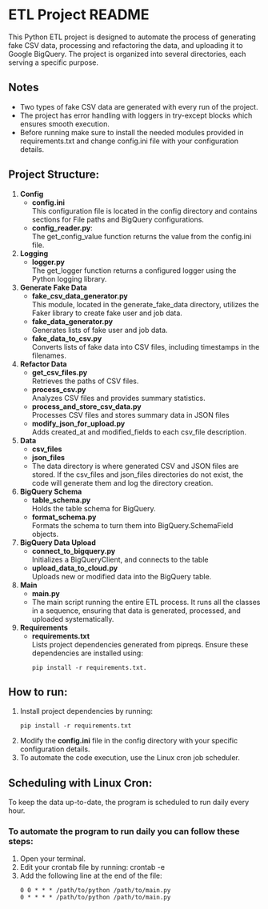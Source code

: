 # ETL Project README
This Python ETL project is designed to automate the process of generating fake CSV data, processing and refactoring the data, 
and uploading it to Google BigQuery. 
The project is organized into several directories, each serving a specific purpose.


## Notes
* Two types of fake CSV data are generated with every run of the project.
* The project has error handling with loggers in try-except blocks which ensures smooth execution.
* Before running make sure to install the needed modules provided in requirements.txt and change config.ini file with your configuration details.
  

## Project Structure:
1. **Config**
   * **config.ini** <br>
     This configuration file is located in the config directory and contains sections for File paths and BigQuery configurations.
   * **config_reader.py**: <br>
     The get_config_value function returns the value from the config.ini file.
2. **Logging**
   * **logger.py** <br>
     The get_logger function returns a configured logger using the Python logging library. 
3. **Generate Fake Data**
   * **fake_csv_data_generator.py** <br>
     This module, located in the generate_fake_data directory, utilizes the Faker library to create fake user and job data.
   * **fake_data_generator.py** <br>
     Generates lists of fake user and job data.
   * **fake_data_to_csv.py** <br>
     Converts lists of fake data into CSV files, including timestamps in the filenames.
4. **Refactor Data**
   * **get_csv_files.py** <br>
     Retrieves the paths of CSV files.
   * **process_csv.py** <br>
     Analyzes CSV files and provides summary statistics.
   * **process_and_store_csv_data.py** <br>
     Processes CSV files and stores summary data in JSON files
   * **modify_json_for_upload.py** <br>
     Adds created_at and modified_fields to each csv_file description.
5. **Data**
   * **csv_files**
   * **json_files**
   * The data directory is where generated CSV and JSON files are stored. If the csv_files and json_files directories do not exist, the code will generate them and log the directory creation.
6. **BigQuery Schema**
   * **table_schema.py** <br>
     Holds the table schema for BigQuery.
   * **format_schema.py** <br>
     Formats the schema to turn them into BigQuery.SchemaField objects.
7. **BigQuery Data Upload**
   * **connect_to_bigquery.py** <br>
     Initializes a BigQueryClient, and connects to the table
   * **upload_data_to_cloud.py** <br>
     Uploads new or modified data into the BigQuery table.
8. **Main**
   * **main.py** <br>
   * The main script running the entire ETL process. It runs all the classes in a sequence, ensuring that data is generated, processed, and uploaded systematically.
9. **Requirements**
    * **requirements.txt**  <br>
         Lists project dependencies generated from pipreqs. Ensure these dependencies are installed using:
        ```
       pip install -r requirements.txt.
         ```

        
## How to run:

1. Install project dependencies by running:
   ```
   pip install -r requirements.txt
   ```
2. Modify the **config.ini** file in the config directory with your specific configuration details.
3. To automate the code execution, use the Linux cron job scheduler.



## Scheduling with Linux Cron:

To keep the data up-to-date, the program is scheduled to run daily every hour.

### To automate the program to run daily you can follow these steps:
1. Open your terminal.
2. Edit your crontab file by running: crontab -e
3. Add the following line at the end of the file:
   ```
   0 0 * * * /path/to/python /path/to/main.py
   0 * * * * /path/to/python /path/to/main.py
